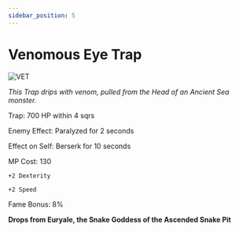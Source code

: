 ```yaml
---
sidebar_position: 5
---
```


# Venomous Eye Trap

![VET](https://vwiki.valorserver.com/api/item/picture/venomous%20eye%20trap)

<i>This Trap drips with venom, pulled from the Head of an Ancient Sea monster.</i>

Trap: 700 HP within 4 sqrs

Enemy Effect: Paralyzed for 2 seconds

Effect on Self: Berserk for 10 seconds

MP Cost: 130

    +2 Dexterity
    
    +2 Speed

Fame Bonus: 8%

**Drops from Euryale, the Snake Goddess of the Ascended Snake Pit**
